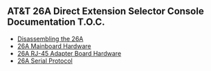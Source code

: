## AT&T 26A Direct Extension Selector Console Documentation T.O.C.

* [Disassembling the 26A](./DISASSEMBLE.md)
* [26A Mainboard Hardware](./HARDWARE_MAINBOARD.md)
* [26A RJ-45 Adapter Board Hardware](./HARDWARE_RJ45_ADAPTER.md)
* [26A Serial Protocol](./PROTOCOL.md)